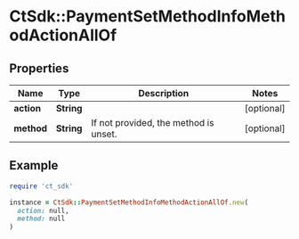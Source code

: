 # CtSdk::PaymentSetMethodInfoMethodActionAllOf

## Properties

| Name | Type | Description | Notes |
| ---- | ---- | ----------- | ----- |
| **action** | **String** |  | [optional] |
| **method** | **String** | If not provided, the method is unset. | [optional] |

## Example

```ruby
require 'ct_sdk'

instance = CtSdk::PaymentSetMethodInfoMethodActionAllOf.new(
  action: null,
  method: null
)
```

